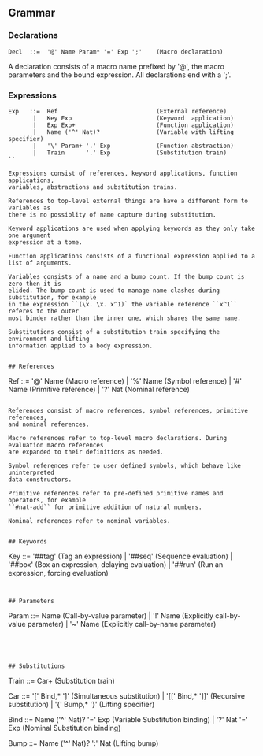 
## Grammar

### Declarations

```
Decl  ::=  '@' Name Param* '=' Exp ';'    (Macro declaration)
```

A declaration consists of a macro name prefixed by '@', the macro parameters and
the bound expression. All declarations end with a ';'.


### Expressions

```
Exp   ::=  Ref                            (External reference)
       |   Key Exp                        (Keyword  application)
       |   Exp Exp+                       (Function application)
       |   Name ('^' Nat)?                (Variable with lifting specifier)
       |   '\' Param+ '.' Exp             (Function abstraction)
       |   Train      '.' Exp             (Substitution train)
``

Expressions consist of references, keyword applications, function applications,
variables, abstractions and substitution trains.

References to top-level external things are have a different form to variables as
there is no possiblity of name capture during substitution.

Keyword applications are used when applying keywords as they only take one argument
expression at a tome.

Function applications consists of a functional expression applied to a list of arguments.

Variables consists of a name and a bump count. If the bump count is zero then it is
elided. The bump count is used to manage name clashes during substitution, for example
in the expression ``(\x. \x. x^1)` the variable reference ``x^1`` referes to the outer
most binder rather than the inner one, which shares the same name.

Substitutions consist of a substitution train specifying the environment and lifting
information applied to a body expression.


## References

```
Ref   ::= '@' Name                        (Macro reference)
       |  '%' Name                        (Symbol reference)
       |  '#' Name                        (Primitive reference)
       |  '?' Nat                         (Nominal reference)
```

References consist of macro references, symbol references, primitive references,
and nominal references.

Macro references refer to top-level macro declarations. During evaluation macro references
are expanded to their definitions as needed.

Symbol references refer to user defined symbols, which behave like uninterpreted
data constructors.

Primitive references refer to pre-defined primitive names and operators, for example
``#nat-add`` for primitive addition of natural numbers.

Nominal references refer to nominal variables.


## Keywords

```
Key   ::= '##tag'                         (Tag an expression)
       |  '##seq'                         (Sequence evaluation)
       |  '##box'                         (Box an expression, delaying evaluation)
       |  '##run'                         (Run an expression, forcing  evaluation)
```


## Parameters

```
Param ::= Name                            (Call-by-value parameter)
       |  '!' Name                        (Explicitly call-by-value parameter)
       |  '~' Name                        (Explicitly call-by-name  parameter)
```




## Substitutions

```
Train ::= Car+                            (Substitution train)

Car   ::= '['  Bind,* ']'                 (Simultaneous substitution)
       |  '[[' Bind,* ']]'                (Recursive substitution)
       |  '{'  Bump,* '}'                 (Lifting specifier)

Bind  ::= Name ('^' Nat)? '=' Exp         (Variable Substitution binding)
       | '?' Nat          '=' Exp         (Nominal  Substitution binding)


Bump  ::= Name ('^' Nat)? ':' Nat         (Lifting bump)
```


